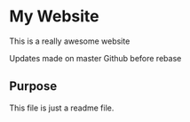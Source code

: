 # My Website

This is a really awesome website

Updates made on master Github before rebase

## Purpose

This file is just a readme file.
